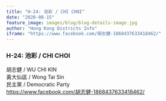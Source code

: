 ```yaml
---
title: "H-24: 池彩 / CHI CHOI"
date: "2020-08-15"
feature_image: images/blog/blog-details-image.jpg
author: "Hong Kong Districts Info"
iframe: "https://www.facebook.com/胡志健-1868437633418462/"
---
```


### H-24: 池彩 / CHI CHOI  
胡志健 / WU CHI KIN  
黃大仙區 / Wong Tai Sin  
民主黨 / Democratic Party  
https://www.facebook.com/胡志健-1868437633418462/
